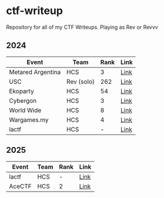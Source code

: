 # ctf-writeup

Repository for all of my CTF Writeups. Playing as Rev or Revvv

## 2024

| Event             | Team       | Rank | Link                           |
| ----------------- | ---------- | ---- | ------------------------------ |
| Metared Argentina | HCS        | 3    | [Link](2024/Metared-Argentina) |
| USC               | Rev (solo) | 262  | [Link](2024/USC)               |
| Ekoparty          | HCS        | 54   | [Link](2024/Ekoparty)          |
| Cybergon          | HCS        | 3    | [Link](2024/CybergonCTF)       |
| World Wide        | HCS        | 8    | [Link](2024/WWCTF)             |
| Wargames.my       | HCS        | 4    | [Link](2024/Wargamesmy)        |
| lactf             | HCS        | -    | [Link](2025/lactf)             |

## 2025

| Event       | Team | Rank | Link                                                         |
| ----------- | ---- | ---- | ------------------------------------------------------------ |
| lactf       | HCS  | -    | [Link](2025/lactf)                                           |
| AceCTF      | HCS  | 2    | [Link](https://revprm.gitbook.io/revvv/ctf/2025/acectf)      |